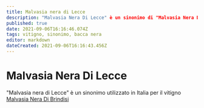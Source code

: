 ```yaml
---
title: Malvasia nera di Lecce
description: "Malvasia Nera Di Lecce" è un sinonimo di "Malvasia Nera Di Brindisi"
published: true
date: 2021-09-06T16:16:46.074Z
tags: vitigno, sinonimo, bacca nera
editor: markdown
dateCreated: 2021-09-06T16:16:43.456Z
---
```


# Malvasia Nera Di Lecce

"Malvasia nera di Lecce" è un sinonimo utilizzato in Italia per il vitigno [Malvasia Nera Di Brindisi](/vitigni/Italia/bacca-nera/malvasia-nera-di-brindisi)